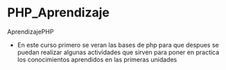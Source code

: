 # PHP_Aprendizaje
AprendizajePHP

- En este curso primero se veran las bases de php para que despues se puedan realizar algunas actividades que sirven para poner 
en practica los conocimientos aprendidos en las primeras unidades
